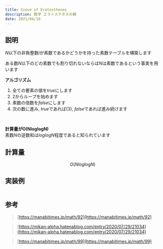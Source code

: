 ```yaml
---
title: Sieve of Eratosthenes
description: 数学 エラトステネスの篩
date: 2021/04/16
---
```


## 説明
$N$以下の非負整数$i$が素数であるかどうかを持った素数テーブルを構築します

ある数$N$以下のどの素数でも割り切れないならば$N$は素数であるという事実を用います

**アルゴリズム**  
1. 全ての要素の値を$true$にします
2. $2$からループを始めます
3. 素数の倍数を$false$にします
4. 次の数に進み, $true$であれば(3), $false$であれば進み続けます

<br>

**計算量がO(NloglogN)**  
素数$N$の逆数和は$loglogN$程度であると知られています

## 計算量
$$
O(NloglogN)
$$

## 実装例

```cpp import=/assets/Library/math/sieve.cpp
```

## 参考
> [https://manabitimes.jp/math/92](https://manabitimes.jp/math/92)

> [https://mikan-alpha.hatenablog.com/entry/2020/07/29/21034](https://mikan-alpha.hatenablog.com/entry/2020/07/29/21034)

> [https://manabitimes.jp/math/99](https://manabitimes.jp/math/99)